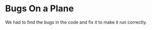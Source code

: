 Bugs On a Plane
====================

We had to find the bugs in the code and fix it to make it run correctly.